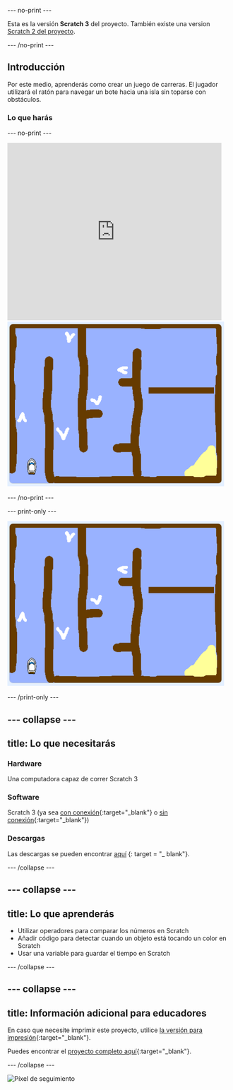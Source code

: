 \--- no-print \---

Esta es la versión **Scratch 3** del proyecto. También existe una version [Scratch 2 del proyecto](https://projects.raspberrypi.org/en/projects/boat-race-scratch2).

\--- /no-print \---

## Introducción

Por este medio, aprenderás como crear un juego de carreras. El jugador utilizará el ratón para navegar un bote hacia una isla sin toparse con obstáculos.

### Lo que harás

\--- no-print \---

<div class="scratch-preview">
  <iframe allowtransparency="true" width="485" height="402" src="https://scratch.mit.edu/projects/embed/276662533/?autostart=false" frameborder="0" scrolling="no"></iframe>
  <img src="images/boat_race_demo.png">
</div>

\--- /no-print \---

\--- print-only \---

![demostración de carrera de botes](images/boat_race_demo.png)

\--- /print-only \---

## \--- collapse \---

## title: Lo que necesitarás

### Hardware

Una computadora capaz de correr Scratch 3

### Software

Scratch 3 (ya sea [con conexión](https://rpf.io/scratchon){:target="_blank"} o [sin conexión](https://rpf.io/scratchoff){:target="_blank"})

### Descargas

Las descargas se pueden encontrar [aquí](http://rpf.io/p/en/boat-race-go) {: target = "_ blank"}.

\--- /collapse \---

## \--- collapse \---

## title: Lo que aprenderás

- Utilizar operadores para comparar los números en Scratch
- Añadir código para detectar cuando un objeto está tocando un color en Scratch
- Usar una variable para guardar el tiempo en Scratch

\--- /collapse \---

## \--- collapse \---

## title: Información adicional para educadores

En caso que necesite imprimir este proyecto, utilice [la versión para impresión](https://projects.raspberrypi.org/en/projects/boat-race/print){:target="_blank"}.

Puedes encontrar el [proyecto completo aquí](http://rpf.io/p/en/boat-race-get){:target="_blank"}.

\--- /collapse \---

![Píxel de seguimiento](https://code.org/api/hour/begin_codeclub_boatrace.png)